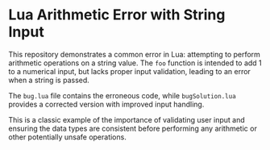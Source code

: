 # Lua Arithmetic Error with String Input

This repository demonstrates a common error in Lua: attempting to perform arithmetic operations on a string value. The `foo` function is intended to add 1 to a numerical input, but lacks proper input validation, leading to an error when a string is passed.

The `bug.lua` file contains the erroneous code, while `bugSolution.lua` provides a corrected version with improved input handling.

This is a classic example of the importance of validating user input and ensuring the data types are consistent before performing any arithmetic or other potentially unsafe operations.
